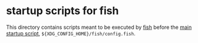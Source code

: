 # startup scripts for fish

This directory contains scripts meant to be executed by [fish][] before the [main startup script][fish main startup script], `${XDG_CONFIG_HOME}/fish/config.fish`.


[fish]: https://fishshell.com/
[fish main startup script]: ../config.fish
